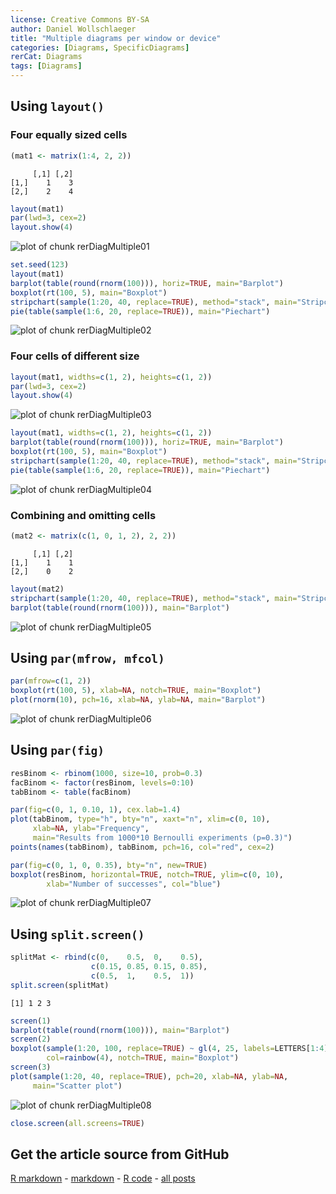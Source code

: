 ```yaml
---
license: Creative Commons BY-SA
author: Daniel Wollschlaeger
title: "Multiple diagrams per window or device"
categories: [Diagrams, SpecificDiagrams]
rerCat: Diagrams
tags: [Diagrams]
---
```





Using `layout()`
-------------------------

### Four equally sized cells
    

```r
(mat1 <- matrix(1:4, 2, 2))
```

```
     [,1] [,2]
[1,]    1    3
[2,]    2    4
```

```r
layout(mat1)
par(lwd=3, cex=2)
layout.show(4)
```

![plot of chunk rerDiagMultiple01](../content/assets/figure/rerDiagMultiple01.png) 



```r
set.seed(123)
layout(mat1)
barplot(table(round(rnorm(100))), horiz=TRUE, main="Barplot")
boxplot(rt(100, 5), main="Boxplot")
stripchart(sample(1:20, 40, replace=TRUE), method="stack", main="Stripchart")
pie(table(sample(1:6, 20, replace=TRUE)), main="Piechart")
```

![plot of chunk rerDiagMultiple02](../content/assets/figure/rerDiagMultiple02.png) 


### Four cells of different size


```r
layout(mat1, widths=c(1, 2), heights=c(1, 2))
par(lwd=3, cex=2)
layout.show(4)
```

![plot of chunk rerDiagMultiple03](../content/assets/figure/rerDiagMultiple03.png) 



```r
layout(mat1, widths=c(1, 2), heights=c(1, 2))
barplot(table(round(rnorm(100))), horiz=TRUE, main="Barplot")
boxplot(rt(100, 5), main="Boxplot")
stripchart(sample(1:20, 40, replace=TRUE), method="stack", main="Stripchart")
pie(table(sample(1:6, 20, replace=TRUE)), main="Piechart")
```

![plot of chunk rerDiagMultiple04](../content/assets/figure/rerDiagMultiple04.png) 


### Combining and omitting cells


```r
(mat2 <- matrix(c(1, 0, 1, 2), 2, 2))
```

```
     [,1] [,2]
[1,]    1    1
[2,]    0    2
```

```r
layout(mat2)
stripchart(sample(1:20, 40, replace=TRUE), method="stack", main="Stripchart")
barplot(table(round(rnorm(100))), main="Barplot")
```

![plot of chunk rerDiagMultiple05](../content/assets/figure/rerDiagMultiple05.png) 


Using `par(mfrow, mfcol)`
-------------------------


```r
par(mfrow=c(1, 2))
boxplot(rt(100, 5), xlab=NA, notch=TRUE, main="Boxplot")
plot(rnorm(10), pch=16, xlab=NA, ylab=NA, main="Barplot")
```

![plot of chunk rerDiagMultiple06](../content/assets/figure/rerDiagMultiple06.png) 


Using `par(fig)`
-------------------------


```r
resBinom <- rbinom(1000, size=10, prob=0.3)
facBinom <- factor(resBinom, levels=0:10)
tabBinom <- table(facBinom)
```



```r
par(fig=c(0, 1, 0.10, 1), cex.lab=1.4)
plot(tabBinom, type="h", bty="n", xaxt="n", xlim=c(0, 10),
     xlab=NA, ylab="Frequency",
     main="Results from 1000*10 Bernoulli experiments (p=0.3)")
points(names(tabBinom), tabBinom, pch=16, col="red", cex=2)

par(fig=c(0, 1, 0, 0.35), bty="n", new=TRUE)
boxplot(resBinom, horizontal=TRUE, notch=TRUE, ylim=c(0, 10), 
        xlab="Number of successes", col="blue")
```

![plot of chunk rerDiagMultiple07](../content/assets/figure/rerDiagMultiple07.png) 


Using `split.screen()`
-------------------------


```r
splitMat <- rbind(c(0,    0.5,  0,    0.5),
                  c(0.15, 0.85, 0.15, 0.85),
                  c(0.5,  1,    0.5,  1))
split.screen(splitMat)
```

```
[1] 1 2 3
```

```r
screen(1)
barplot(table(round(rnorm(100))), main="Barplot")
screen(2)
boxplot(sample(1:20, 100, replace=TRUE) ~ gl(4, 25, labels=LETTERS[1:4]),
        col=rainbow(4), notch=TRUE, main="Boxplot")
screen(3)
plot(sample(1:20, 40, replace=TRUE), pch=20, xlab=NA, ylab=NA,
     main="Scatter plot")
```

![plot of chunk rerDiagMultiple08](../content/assets/figure/rerDiagMultiple08.png) 

```r
close.screen(all.screens=TRUE)
```


Get the article source from GitHub
----------------------------------------------

[R markdown](https://github.com/dwoll/RExRepos/raw/master/Rmd/diagMultiple.Rmd) - [markdown](https://github.com/dwoll/RExRepos/raw/master/md/diagMultiple.md) - [R code](https://github.com/dwoll/RExRepos/raw/master/R/diagMultiple.R) - [all posts](https://github.com/dwoll/RExRepos/)
